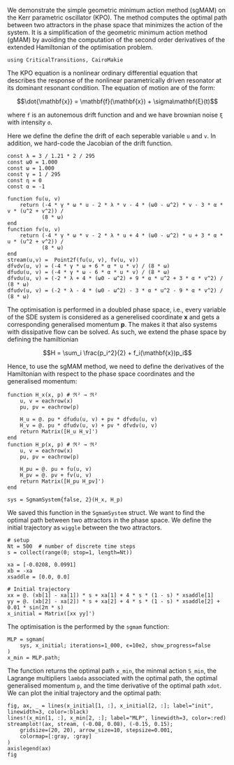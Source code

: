 We demonstrate the simple geometric minimum action method (sgMAM) on the Kerr parametric oscillator (KPO). The method computes the optimal path between two attractors in the phase space that minimizes the action of the system. It is a simplification of the geometric minimum action method (gMAM) by avoiding the computation of the second order derivatives of the extended Hamiltonian of the optimisation problem.

```@example GMAM
using CriticalTransitions, CairoMakie
```

The KPO equation is a nonlinear ordinary differential equation that describes the response of the nonlinear parametrically driven resonator at its dominant resonant condition. The equation of motion are of the form:
```math
\dot{\mathbf{x}} = \mathbf{f}(\mathbf{x}) + \sigma\mathbf{ξ}(t)
```
where `f` is an autonemous drift function and and we have brownian noise `ξ` with intensity `σ`.

Here we define the define the drift of each seperable variable `u` and `v`. In addition, we hard-code the Jacobian of the drift function. 
```@example GMAM
const λ = 3 / 1.21 * 2 / 295
const ω0 = 1.000
const ω = 1.000
const γ = 1 / 295
const η = 0
const α = -1

function fu(u, v)
    return (-4 * γ * ω * u - 2 * λ * v - 4 * (ω0 - ω^2) * v - 3 * α * v * (u^2 + v^2)) /
           (8 * ω)
end
function fv(u, v)
    return (-4 * γ * ω * v - 2 * λ * u + 4 * (ω0 - ω^2) * u + 3 * α * u * (u^2 + v^2)) /
           (8 * ω)
end
stream(u,v) =  Point2f(fu(u, v), fv(u, v))
dfvdv(u, v) = (-4 * γ * ω + 6 * α * u * v) / (8 * ω)
dfudu(u, v) = (-4 * γ * ω - 6 * α * u * v) / (8 * ω)
dfvdu(u, v) = (-2 * λ + 4 * (ω0 - ω^2) + 9 * α * u^2 + 3 * α * v^2) / (8 * ω)
dfudv(u, v) = (-2 * λ - 4 * (ω0 - ω^2) - 3 * α * u^2 - 9 * α * v^2) / (8 * ω)
```

The optimisation is performed in a doubled phase space, i.e., every variable of the SDE system is considered as a generelised coordinate $\mathbf{x}$ and gets a corresponding generalised momentum $\mathbf{p}$. The makes it that also systems with dissipative flow can be solved. As such, we extend the phase space by defining the hamiltionian
```math
H = \sum_i \frac{p_i^2}{2} + f_i(\mathbf{x})p_i
```
Hence, to use the sgMAM method, we need to define the derivatives of the Hamiltonian with respect to the phase space coordinates and the generalised momentum: 
```@example GMAM
function H_x(x, p) # ℜ² → ℜ²
    u, v = eachrow(x)
    pu, pv = eachrow(p)

    H_u = @. pu * dfudu(u, v) + pv * dfvdu(u, v)
    H_v = @. pu * dfudv(u, v) + pv * dfvdv(u, v)
    return Matrix([H_u H_v]')
end
function H_p(x, p) # ℜ² → ℜ²
    u, v = eachrow(x)
    pu, pv = eachrow(p)

    H_pu = @. pu + fu(u, v)
    H_pv = @. pv + fv(u, v)
    return Matrix([H_pu H_pv]')
end

sys = SgmamSystem{false, 2}(H_x, H_p)
```
We saved this function in the `SgmamSystem` struct. We want to find the optimal path between two attractors in the phase space. We define the initial trajectory as `wiggle` between the two attractors.
```@example GMAM
# setup
Nt = 500  # number of discrete time steps
s = collect(range(0; stop=1, length=Nt))

xa = [-0.0208, 0.0991]
xb = -xa
xsaddle = [0.0, 0.0]

# Initial trajectory
xx = @. (xb[1] - xa[1]) * s + xa[1] + 4 * s * (1 - s) * xsaddle[1]
yy = @. (xb[2] - xa[2]) * s + xa[2] + 4 * s * (1 - s) * xsaddle[2] + 0.01 * sin(2π * s)
x_initial = Matrix([xx yy]')
```
The optimisation is the performed by the `sgmam` function:
```@example GMAM
MLP = sgmam(
    sys, x_initial; iterations=1_000, ϵ=10e2, show_progress=false
)
x_min = MLP.path;
```
The function returns the optimal path `x_min`, the minmal action `S_min`, the Lagrange multipliers `lambda` associated with the optimal path, the optimal generalised momentum `p`, and the time derivative of the optimal path `xdot`. We can plot the initial trajectory and the optimal path:
```@example GMAM
fig, ax, _ = lines(x_initial[1, :], x_initial[2, :]; label="init", linewidth=3, color=:black)
lines!(x_min[1, :], x_min[2, :]; label="MLP", linewidth=3, color=:red)
streamplot!(ax, stream, (-0.08, 0.08), (-0.15, 0.15);
    gridsize=(20, 20), arrow_size=10, stepsize=0.001,
    colormap=[:gray, :gray]
)
axislegend(ax)
fig
```
